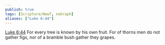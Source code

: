 ```yaml
---
publish: true
tags: [Scripture/NewT, noGraph]
aliases: ["Luke 6:44"]
---
```

[Luke 6:44](https://churchofjesuschrist.org/study/scriptures/nt/luke/6?lang=eng&id=p44#p44) For every tree is known by his own fruit. For of thorns men do not gather figs, nor of a bramble bush gather they grapes.

